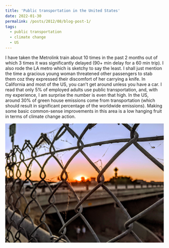 ```yaml
---
title: 'Public transportation in the United States'
date: 2022-01-30
permalink: /posts/2012/08/blog-post-1/
tags:
  - public transportation
  - climate change
  - US
---
```


I have taken the Metrolink train about 10 times in the past 2 months out of which 3 times it was significantly delayed (90+ min delay for a 60 min trip). I also rode the LA metro which is sketchy to say the least. I shall just mention the time a gracious young woman threatened other passengers to stab them coz they expressed their discomfort of her carrying a knife.
 In California and most of the US, you can't get around unless you have a car. I read that only 5% of employed adults use public transportation, and, with my experience, I am surprise the number is even that high. 
In the US, around 30% of green house emissions come from transportation (which should result in significant percentage of the worldwide emissions). Making some basic common-sense improvements in this area is a low hanging fruit in terms of climate change action.


![Public transportation in the United States](/images/background_2.jpg)